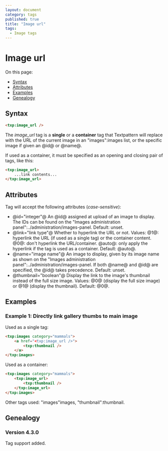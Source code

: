 ```yaml
---
layout: document
category: tags
published: true
title: "Image url"
tags:
  - Image tags
---
```


# Image url

On this page:

* [Syntax](#user-content-syntax)
* [Attributes](#user-content-attributes)
* [Examples](#user-content-examples)
* [Genealogy](#user-content-genealogy)

## Syntax

```html
<txp:image_url />
```

The *image_url* tag is a __single__ or a __container__ tag that Textpattern will replace with the URL of the current image in an "images":images list, or the specific image if given an @id@ or @name@.

If used as a container, it must be specified as an opening and closing pair of tags, like this:

```html
<txp:image_url>
    ...link contents...
</txp:image_url>
```

## Attributes

Tag will accept the following attributes (*case-sensitive*):

* @id="integer"@
An @id@ assigned at upload of an image to display. The IDs can be found on the "Images administration panel":../administration/images-panel.
Default: unset.
* @link="link type"@
Whether to hyperlink the URL or not.
Values:
@1@: hyperlink the URL (if used as a single tag) or the container content.
@0@: don't hyperlink the URL/container.
@auto@: only apply the hyperlink if the tag is used as a container.
Default: @auto@.
* @name="image name"@
An image to display, given by its image name as shown on the "Images administration panel":../administration/images-panel. If both @name@ and @id@ are specified, the @id@ takes precedence.
Default: unset.
* @thumbnail="boolean"@
Display the link to the image's thumbnail instead of the full size image.
Values: @0@ (display the full size image) or @1@ (display the thumbnail).
Default: @0@.

## Examples

### Example 1: Directly link gallery thumbs to main image

Used as a single tag:

```html
<txp:images category="mammals">
    <a href="<txp:image_url />">
        <txp:thumbnail />
    </a>
</txp:images>
```

Used as a container:

```html
<txp:images category="mammals">
    <txp:image_url>
        <txp:thumbnail />
    </txp:image_url>
</txp:images>
```

Other tags used: "images"images, "thumbnail":thumbnail.

## Genealogy

### Version 4.3.0

Tag support added.
